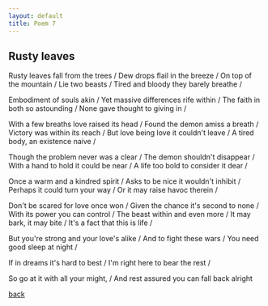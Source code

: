 ```yaml
---
layout: default
title: Poem 7
---
```


## Rusty leaves

Rusty leaves fall from the trees /
Dew drops flail in the breeze /
On top of the mountain /
Lie two beasts /
Tired and bloody they barely breathe /

Embodiment of souls akin /
Yet massive differences rife within /
The faith in both so astounding /
None gave thought to giving in /

With a few breaths love raised its head /
Found the demon amiss a breath /
Victory was within its reach /
But love being love it couldn't leave /
A tired body, an existence naive /

Though the problem never was a clear /
The demon shouldn't disappear /
With a hand to hold it could be near /
A life too bold to consider it dear /

Once a warm and a kindred spirit /
Asks to be nice it wouldn't inhibit /
Perhaps it could turn your way /
Or it may raise havoc therein /

Don't be scared for love once won /
Given the chance it's second to none /
With its power you can control /
The beast within and even more /
It may bark, it may bite /
It's a fact that this is life /

But you're strong and your love's alike /
And to fight these wars /
You need good sleep at night /

If in dreams it's hard to best /
I'm right here to bear the rest /

So go at it with all your might, /
And rest assured you can fall back alright


 [back](../index-page.html)